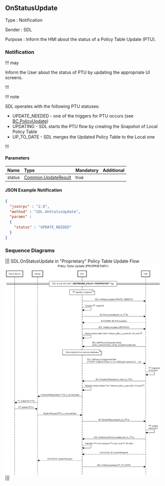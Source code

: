 ## OnStatusUpdate

Type
: Notification

Sender
: SDL

Purpose
: Inform the HMI about the status of a Policy Table Update (PTU).

### Notification

!!! may

Inform the User about the status of PTU by updating the appropriate UI screens.

!!!

!!! note

SDL operates with the following PTU statuses:
* UPDATE_NEEDED - one of the triggers for PTU occurs (see [BC.PolicyUpdate](../../BasicCommunication/PolicyUpdate/index.md#Request))
* UPDATING - SDL starts the PTU flow by creating the Snapshot of Local Policy Table
* UP_TO_DATE - SDL merges the Updated Policy Table to the Local one

!!!

#### Parameters

|Name|Type|Mandatory|Additional|
|:---|:---|:--------|:---------|
|status|[Common.UpdateResult](../../common/enums/#updateresult)|true||

#### JSON Example Notification
```json
{
  "jsonrpc" : "2.0",
  "method" : "SDL.OnStatusUpdate",
  "params" :  
  {
    "status" : "UPDATE_NEEDED"
  }
}
```

### Sequence Diagrams
|||
SDL.OnStatusUpdate in "Proprietary" Policy Table Update Flow
![OnStatusUpdate](./assets/OnStatusUpdate_in_Proprietary_PTU_flow.png)
|||
